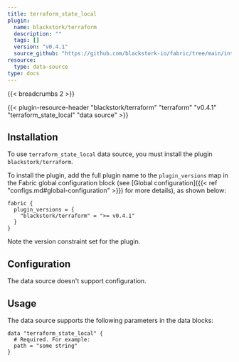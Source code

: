```yaml
---
title: terraform_state_local
plugin:
  name: blackstork/terraform
  description: ""
  tags: []
  version: "v0.4.1"
  source_github: "https://github.com/blackstork-io/fabric/tree/main/internal/terraform/"
resource:
  type: data-source
type: docs
---
```


{{< breadcrumbs 2 >}}

{{< plugin-resource-header "blackstork/terraform" "terraform" "v0.4.1" "terraform_state_local" "data source" >}}

## Installation

To use `terraform_state_local` data source, you must install the plugin `blackstork/terraform`.

To install the plugin, add the full plugin name to the `plugin_versions` map in the Fabric global configuration block (see [Global configuration]({{< ref "configs.md#global-configuration" >}}) for more details), as shown below:

```hcl
fabric {
  plugin_versions = {
    "blackstork/terraform" = ">= v0.4.1"
  }
}
```

Note the version constraint set for the plugin.

## Configuration

The data source doesn't support configuration.

## Usage

The data source supports the following parameters in the data blocks:

```hcl
data "terraform_state_local" {
  # Required. For example:
  path = "some string"
}
```